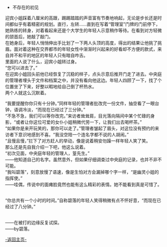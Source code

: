 ﻿+ 不存在的初见

迎宾小姐踩着八厘米的高跟，踢踢踏踏的声音富有节奏地响起，无论是步长还是时间都似乎有着精密的规划。直行，左转……直到在写着“管理室”门牌的门前停下，她熟练的转身，对着看起来还是个大学生的年轻人示意稍作等待。在看到对方轻微的颔首后，她敲了敲门。<br>
在她身后，年轻人悄悄伸出手比划了一下两人头顶的高度，得出的结果让他挑了挑眉。面对着这种在交界都市的年轻女性中渐渐时兴起来的好看却不方便的款式，来自并不和平的地区的年轻人只有暗自咋舌。<br>
里面的人说了什么，迎宾小姐转过身。<br>
“您可以进去了。”<br>
在迎宾小姐回头前他已经恢复了沉稳的样子，点头示意后推开门走了进去。中央庭的管理者埋头于文件和档案之中，并没有看向他这边。年轻人四顾了一下，找了个位置坐了下来，好整以暇地给自己倒了杯热水。<br>
两个人就这么沉默着。<br>

“我要提醒你你只有十分钟。”同样年轻的管理者批改完一份文件，抽空看了一眼台钟，语调冷淡，“而现在已经过了三分钟。”<br>
“不急不急，我们可以等你改完。”来访者耸耸肩，目光落向隔间中某个忙碌的身影，“或者让你这位可爱的女仆小姐稍微代劳一下，让我们出去喝杯茶。”<br>
“如果你是来开玩笑的，那你可以走了。”管理者皱起了眉头，对这位没有预约的来访者下意识地感到不喜。“我没空陪一个连名字都不说的人胡闹。”<br>
“且慢且慢，”拦下了对方赶人的举动，像是说着稍安勿躁一样年轻人笑了笑。<br>
那么还是先自我介绍一下吧，他这么说着。<br>
“初次见面，中央庭年轻的管理人，篁先生。”<br>
——他知道自己的名字。虽然意外，但如果仔细调查过中央庭的记录，也并不非不可能。<br>
“我叫碧落”，刻意放慢了语速，像是生怕对方会漏掉哪个字一样，“是幽灵小姐的指挥使。”<br>
——哇偶，传说中的面瘫脸竟然也能有这么精彩的表情。她不能看到真是可惜了。<br><br>

“你总共有一个小时的时间。”自称碧落的年轻人笑得稍微有点不怀好意，“而现在已经过了八分钟。”<br>
<br>


——在被打的边缘反复试探。<br>
——by碧落。<br>

[-返回主页-](../README.md)